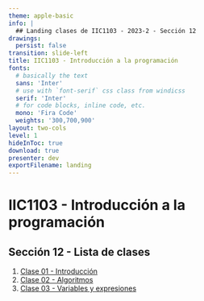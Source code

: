 ```yaml
---
theme: apple-basic
info: |
  ## Landing clases de IIC1103 - 2023-2 - Sección 12
drawings:
  persist: false
transition: slide-left
title: IIC1103 - Introducción a la programación
fonts:
  # basically the text
  sans: 'Inter'
  # use with `font-serif` css class from windicss
  serif: 'Inter'
  # for code blocks, inline code, etc.
  mono: 'Fira Code'
  weights: '300,700,900'
layout: two-cols
level: 1
hideInToc: true
download: true
presenter: dev
exportFilename: landing
---
```


# IIC1103 - Introducción a la programación
## Sección 12 - Lista de clases

1. [Clase 01 - Introducción](/clase_01)
2. [Clase 02 - Algoritmos](/clase_02)
3. [Clase 03 - Variables y expresiones](/clase_03)
